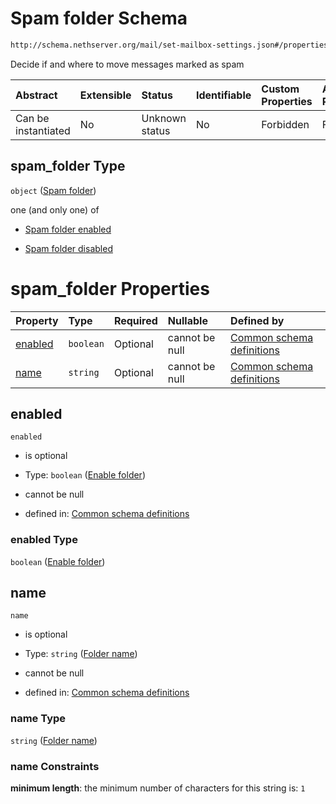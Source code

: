 # Spam folder Schema

```txt
http://schema.nethserver.org/mail/set-mailbox-settings.json#/properties/spam_folder
```

Decide if and where to move messages marked as spam

| Abstract            | Extensible | Status         | Identifiable | Custom Properties | Additional Properties | Access Restrictions | Defined In                                                                           |
| :------------------ | :--------- | :------------- | :----------- | :---------------- | :-------------------- | :------------------ | :----------------------------------------------------------------------------------- |
| Can be instantiated | No         | Unknown status | No           | Forbidden         | Forbidden             | none                | [set-mailbox-settings.json\*](mail/set-mailbox-settings.json "open original schema") |

## spam\_folder Type

`object` ([Spam folder](mail-defs-spam-folder.md))

one (and only one) of

*   [Spam folder enabled](mail-defs-spam-folder-oneof-spam-folder-enabled.md "check type definition")

*   [Spam folder disabled](mail-defs-spam-folder-oneof-spam-folder-disabled.md "check type definition")

# spam\_folder Properties

| Property            | Type      | Required | Nullable       | Defined by                                                                                                                                                    |
| :------------------ | :-------- | :------- | :------------- | :------------------------------------------------------------------------------------------------------------------------------------------------------------ |
| [enabled](#enabled) | `boolean` | Optional | cannot be null | [Common schema definitions](mail-defs-spam-folder-properties-enable-folder.md "http://schema.nethserver.org/mail.json#/$defs/spam-folder/properties/enabled") |
| [name](#name)       | `string`  | Optional | cannot be null | [Common schema definitions](mail-defs-spam-folder-properties-folder-name.md "http://schema.nethserver.org/mail.json#/$defs/spam-folder/properties/name")      |

## enabled



`enabled`

*   is optional

*   Type: `boolean` ([Enable folder](mail-defs-spam-folder-properties-enable-folder.md))

*   cannot be null

*   defined in: [Common schema definitions](mail-defs-spam-folder-properties-enable-folder.md "http://schema.nethserver.org/mail.json#/$defs/spam-folder/properties/enabled")

### enabled Type

`boolean` ([Enable folder](mail-defs-spam-folder-properties-enable-folder.md))

## name



`name`

*   is optional

*   Type: `string` ([Folder name](mail-defs-spam-folder-properties-folder-name.md))

*   cannot be null

*   defined in: [Common schema definitions](mail-defs-spam-folder-properties-folder-name.md "http://schema.nethserver.org/mail.json#/$defs/spam-folder/properties/name")

### name Type

`string` ([Folder name](mail-defs-spam-folder-properties-folder-name.md))

### name Constraints

**minimum length**: the minimum number of characters for this string is: `1`
